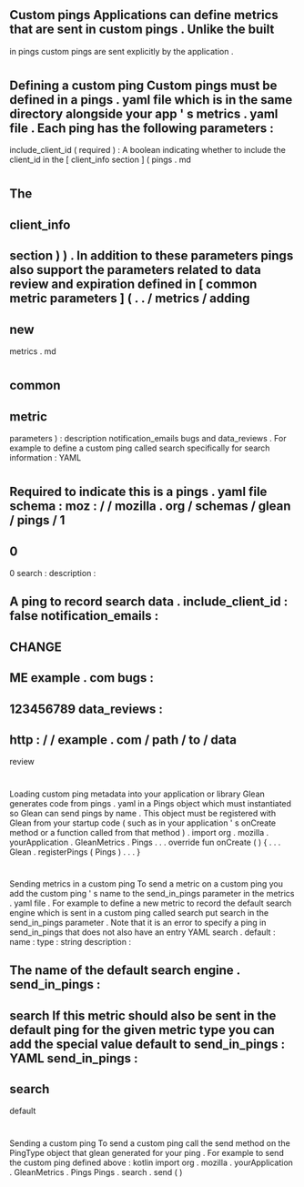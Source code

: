 #
Custom
pings
Applications
can
define
metrics
that
are
sent
in
custom
pings
.
Unlike
the
built
-
in
pings
custom
pings
are
sent
explicitly
by
the
application
.
#
#
Defining
a
custom
ping
Custom
pings
must
be
defined
in
a
pings
.
yaml
file
which
is
in
the
same
directory
alongside
your
app
'
s
metrics
.
yaml
file
.
Each
ping
has
the
following
parameters
:
-
include_client_id
(
required
)
:
A
boolean
indicating
whether
to
include
the
client_id
in
the
[
client_info
section
]
(
pings
.
md
#
The
-
client_info
-
section
)
)
.
In
addition
to
these
parameters
pings
also
support
the
parameters
related
to
data
review
and
expiration
defined
in
[
common
metric
parameters
]
(
.
.
/
metrics
/
adding
-
new
-
metrics
.
md
#
common
-
metric
-
parameters
)
:
description
notification_emails
bugs
and
data_reviews
.
For
example
to
define
a
custom
ping
called
search
specifically
for
search
information
:
YAML
#
Required
to
indicate
this
is
a
pings
.
yaml
file
schema
:
moz
:
/
/
mozilla
.
org
/
schemas
/
glean
/
pings
/
1
-
0
-
0
search
:
description
:
>
A
ping
to
record
search
data
.
include_client_id
:
false
notification_emails
:
-
CHANGE
-
ME
example
.
com
bugs
:
-
123456789
data_reviews
:
-
http
:
/
/
example
.
com
/
path
/
to
/
data
-
review
#
#
Loading
custom
ping
metadata
into
your
application
or
library
Glean
generates
code
from
pings
.
yaml
in
a
Pings
object
which
must
instantiated
so
Glean
can
send
pings
by
name
.
This
object
must
be
registered
with
Glean
from
your
startup
code
(
such
as
in
your
application
'
s
onCreate
method
or
a
function
called
from
that
method
)
.
import
org
.
mozilla
.
yourApplication
.
GleanMetrics
.
Pings
.
.
.
override
fun
onCreate
(
)
{
.
.
.
Glean
.
registerPings
(
Pings
)
.
.
.
}
#
#
Sending
metrics
in
a
custom
ping
To
send
a
metric
on
a
custom
ping
you
add
the
custom
ping
'
s
name
to
the
send_in_pings
parameter
in
the
metrics
.
yaml
file
.
For
example
to
define
a
new
metric
to
record
the
default
search
engine
which
is
sent
in
a
custom
ping
called
search
put
search
in
the
send_in_pings
parameter
.
Note
that
it
is
an
error
to
specify
a
ping
in
send_in_pings
that
does
not
also
have
an
entry
YAML
search
.
default
:
name
:
type
:
string
description
:
>
The
name
of
the
default
search
engine
.
send_in_pings
:
-
search
If
this
metric
should
also
be
sent
in
the
default
ping
for
the
given
metric
type
you
can
add
the
special
value
default
to
send_in_pings
:
YAML
send_in_pings
:
-
search
-
default
#
#
Sending
a
custom
ping
To
send
a
custom
ping
call
the
send
method
on
the
PingType
object
that
glean
generated
for
your
ping
.
For
example
to
send
the
custom
ping
defined
above
:
kotlin
import
org
.
mozilla
.
yourApplication
.
GleanMetrics
.
Pings
Pings
.
search
.
send
(
)

